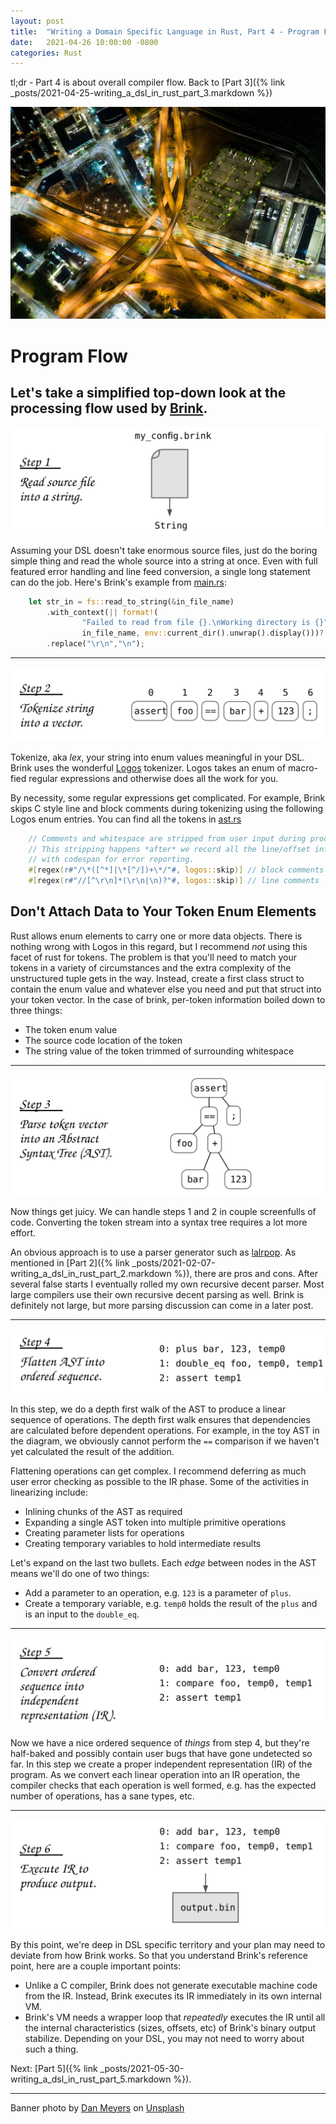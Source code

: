 ```yaml
---
layout: post
title:  "Writing a Domain Specific Language in Rust, Part 4 - Program Flow"
date:   2021-04-26 10:00:00 -0800
categories: Rust
---
```


tl;dr - Part 4 is about overall compiler flow. Back to [Part 3]({% link _posts/2021-04-25-writing_a_dsl_in_rust_part_3.markdown %})



![Portland Arial View](/images/dan-meyers-kzSNNqqS3Qs-unsplash_small.jpg)
# Program Flow
Let's take a simplified top-down look at the processing flow used by [Brink](https://github.com/steveking-gh/brink).
---


![Read source](/images/brink_flow_step1.svg)

Assuming your DSL doesn't take enormous source files, just do the boring simple thing and read the whole source into a string at once.  Even with full featured error handling and line feed conversion, a single long statement can do the job.  Here's Brink's example from [main.rs](https://github.com/steveking-gh/brink/blob/master/src/main.rs):

```rust
    let str_in = fs::read_to_string(&in_file_name)
        .with_context(|| format!(
                "Failed to read from file {}.\nWorking directory is {}",
                in_file_name, env::current_dir().unwrap().display()))?
        .replace("\r\n","\n");
```
---

![Tokenize](/images/brink_flow_step2.svg)

Tokenize, aka _lex_, your string into enum values meaningful in your DSL.  Brink uses the wonderful [Logos](https://github.com/maciejhirsz/logos) tokenizer.  Logos takes an enum of macro-fied regular expressions and otherwise does all the work for you.

By necessity, some regular expressions get complicated.  For example, Brink skips C style line and block comments during tokenizing using the following Logos enum entries.  You can find all the tokens in [ast.rs](https://github.com/steveking-gh/brink/blob/master/ast/ast.rs)

```rust
    // Comments and whitespace are stripped from user input during processing.
    // This stripping happens *after* we record all the line/offset info
    // with codespan for error reporting.
    #[regex(r#"/\*([^*]|\*[^/])+\*/"#, logos::skip)] // block comments
    #[regex(r#"//[^\r\n]*(\r\n|\n)?"#, logos::skip)] // line comments
```

## Don't Attach Data to Your Token Enum Elements
Rust allows enum elements to carry one or more data objects.  There is nothing wrong with Logos in this regard, but I recommend _not_ using this facet of rust for tokens.  The problem is that you'll need to match your tokens in a variety of circumstances and the extra complexity of the unstructured tuple gets in the way.  Instead, create a first class struct to contain the enum value and whatever else you need and put that struct into your token vector.  In the case of brink, per-token information boiled down to three things:
* The token enum value
* The source code location of the token
* The string value of the token trimmed of surrounding whitespace

---

![AST](/images/brink_flow_step3.svg)

Now things get juicy.  We can handle steps 1 and 2 in couple screenfulls of code.  Converting the token stream into a syntax tree requires a lot more effort.

An obvious approach is to use a parser generator such as [lalrpop](https://docs.rs/lalrpop).  As mentioned in [Part 2]({% link _posts/2021-02-07-writing_a_dsl_in_rust_part_2.markdown %}), there are pros and cons.  After several false starts I eventually rolled my own recursive decent parser.  Most large compilers use their own recursive decent parsing as well.  Brink is definitely not large, but more parsing discussion can come in a later post.

---

![Linearize](/images/brink_flow_step4.svg)

In this step, we do a depth first walk of the AST to produce a linear sequence of operations.  The depth first walk ensures that dependencies are calculated before dependent operations.  For example, in the toy AST in the diagram, we obviously cannot perform the `==` comparison if we haven't yet calculated the result of the addition.

Flattening operations can get complex.  I recommend deferring as much user error checking as possible to the IR phase.  Some of the activities in linearizing include:
* Inlining chunks of the AST as required
* Expanding a single AST token into multiple primitive operations
* Creating parameter lists for operations
* Creating temporary variables to hold intermediate results

Let's expand on the last two bullets.  Each _edge_ between nodes in the AST means we'll do one of two things:
* Add a parameter to an operation, e.g. `123` is a parameter of `plus`.
* Create a temporary variable, e.g. `temp0` holds the result of the `plus` and is an input to the `double_eq`.

---

![Create IR](/images/brink_flow_step5.svg)

Now we have a nice ordered sequence of _things_ from step 4, but they're half-baked and possibly contain user bugs that have gone undetected so far.  In this step we create a proper independent representation (IR) of the program.  As we convert each linear operation into an IR operation, the compiler checks that each operation is well formed, e.g. has the expected number of operations, has a sane types, etc.

---

![Create IR](/images/brink_flow_step6.svg)

By this point, we're deep in DSL specific territory and your plan may need to deviate from how Brink works.  So that you understand Brink's reference point, here are a couple important points:
* Unlike a C compiler, Brink does not generate executable machine code from the IR.  Instead, Brink executes its IR immediately in its own internal VM.
* Brink's VM needs a wrapper loop that _repeatedly_ executes the IR until all the internal characteristics (sizes, offsets, etc) of Brink's binary output stabilize.  Depending on your DSL, you may not need to worry about such a thing.

Next: [Part 5]({% link _posts/2021-05-30-writing_a_dsl_in_rust_part_5.markdown %}).

---

Banner photo by [Dan Meyers](https://unsplash.com/@dmey503?utm_source=unsplash&utm_medium=referral&utm_content=creditCopyText) on [Unsplash](https://unsplash.com/)
  


